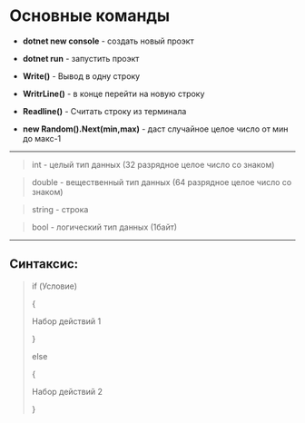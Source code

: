 # Основные команды
* **dotnet new console** - создать новый проэкт

* **dotnet run** - запустить проэкт

* **Write()** - Вывод в одну строку

* **WritrLine()** - в конце перейти на новую строку

* **Readline()** - Считать строку из терминала
* **new Random().Next(min,max)** - даст случайное целое число от мин до макс-1
****
>int - целый тип данных (32 разрядное целое число со знаком)

>double - вещественный тип данных (64 разрядное целое число со знаком)

>string - строка 

>bool - логический тип данных (1байт)
*****
## Синтаксис:
> if (Условие)
>
>{
>
>  Набор действий 1
>
>}
>
>else
>
>{
>
>  Набор действий 2
>
>}